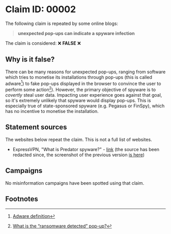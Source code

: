 # Claim ID: 00002

The following claim is repeated by some online blogs:

> **unexpected pop-ups can indicate a spyware infection**

The claim is considered: :x: **FALSE** :x:

## Why is it false?
There can be many reasons for unexpected pop-ups, ranging from software which tries to monetise its installations through pop-ups (this is called adware[^adware]) to fake pop-ups displayed in the browser to convince the user to perform some action[^fake]). However, the primary objective of spyware is to _covertly_ steal user data. Impacting user experience goes against that goal, so it's extremely unlikely that spyware would display pop-ups. This is especially true of state-sponsored spyware (e.g. Pegasus or FinSpy), which has no incentive to monetise the installation.

## Statement sources
The websites below repeat the claim. This is not a full list of websites.
* ExpressVPN, "What is Predator spyware?" - [link](https://www.expressvpn.com/blog/how-to-detect-predator-spyware/) (the source has been redacted since, the screenshot of the previous version [is here](../screenshots/expressvpn.jpeg))

## Campaigns
No misinformation campaigns have been spotted using that claim.

## Footnotes
[^adware]: [Adware definition](https://www.malwarebytes.com/adware)
[^fake]: [What is the “ransomware detected” pop-up?](https://www.kaspersky.com/resource-center/threats/identify-and-remove-fake-pop-ups)
